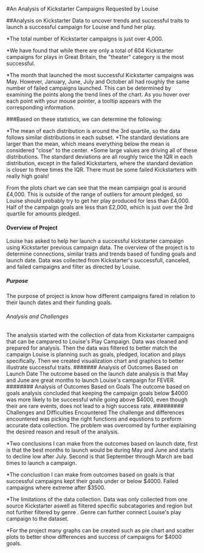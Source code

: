 #An Analysis of Kickstarter Campaigns Requested by Louise

##Analysis on Kickstarter Data to uncover trends and successful traits to launch a successful campaign for Louise and fund her play. 
 
*The total number of Kickstarter campaigns is just over 4,000.
 
*We have found that while there are only a total of 604 Kickstarter campaigns for plays in Great Britain, the "theater" category is the most successful.
 
*The month that launched the most successful Kickstarter campaigns was May. However, January, June, July and October all had roughly the same number of failed campaigns launched. This can be determined by examining the points along the trend lines of the chart. As you hover over each point with your mouse pointer, a tooltip appears with the corresponding information.
 
 ###Based on these statistics, we can determine the following:

*The mean of each distribution is around the 3rd quartile, so the data follows similar distributions in each subset.
*The standard deviations are larger than the mean, which means everything below the mean is considered "close" to the center.
*Some large values are driving all of these distributions. The standard deviations are all roughly twice the IQR in each distribution, except in the failed Kickstarters, where the standard deviation is closer to three times the IQR. There must be some failed Kickstarters with really high goals!

From the plots chart we can see that the mean campaign goal is around £4,000. This is outside of the range of outliers for amount pledged, so Louise should probably try to get her play produced for less than £4,000. Half of the campaign goals are less than £2,000, which is just over the 3rd quartile for amounts pledged.

#### Overview of Project
Louise has asked to help her launch a successful kickstarter campaign using Kickstarter previous campaign data. The overview of the project is to determine connections, similar traits and trends based of funding goals and launch date. Data was collected from Kickstarter's successfull, canceled, and failed campaigns and filter as directed by Louise.
##### Purpose
The purpose of project is know how different campaigns fared in relation to their launch dates and their funding goals. 
###### Analysis and Challenges
The analysis started with the collection of data from Kickstarter campaigns that can be campared to Louise's Play Campaign. Data was cleaned and prepared for analysis. Then the data was filtered to better match the campaign Louise is planning such as goals, pledged, location and plays specifically. Then we created visualization chart and graphics to better illustrate successful traits. 
####### Analysis of Outcomes Based on Launch Date
The outcome based on the launch date analysis is that May and June are great months to launch Louise's campaign for FEVER. 
######## Analysis of Outcomes Based on Goals
The outcome based on goals analysis concluded that keeping the campaign goals below $4000 was more likely to be successful while going above $4000, even though their are rare events, does not lead to a high success rate. 
######### Challenges and Difficulties Encountered
The challenge and differences encountered was picking the right functions and equstions to preform accurate data collection. The problem was overcomed by further explaining the desired reason and result of the analysis.

*Two conclusions I can make from the outcomes based on launch date, first is that the best months to launch would be during May and June and starts to decline low after July. Second is that September through March are bad times to launch a campaign. 

*The conclustion I can make from outcomes based on goals is that successful campaigns kept their goals under or below $4000. Failed campaigns where extreme after $3500. 

*The limitations of the data collection. Data was only collected from one source Kickstarter aswell as filtered specific subcatagories and region but not further filtered by genre . Genre can further connect Louise's play campaign to the dataset. 

*For the project many graphs can be created such as pie chart and scatter plots to better show differences and success of campaigns for $4000 goals. 
